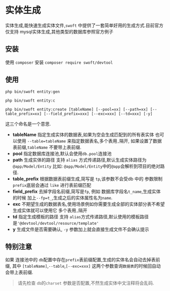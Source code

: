 # 实体生成

实体生成,能快速生成实体文件,`swoft` 中提供了一套简单好用的生成方式.目前官方仅支持 mysql实体生成,其他类型的数据库参照官方例子

## 安装

使用 `composer` 安装 `composer require swoft/devtool` 

## 使用

`php bin/swoft entity:gen`

`php bin/swoft entity:c`

`php bin/swoft entity:create [tableName] [--pool=xx] [--path=xx] [--table_prefix=xx] [--field_prefix=xxx] [--exc=xxx] [--td=xxx] [-y]`

这三个命名是一个意思. 

- **tableName** 指定生成实体的数据表,如果为空会生成匹配到的所有表实体
也可以使用 `--table=tableName` 来指定数据表名,多个表用`,`隔开,
如果设置了数据表前缀,`tableName` 不要带上表前缀.
- **pool** 指定数据库连接池,默认会使用`db.pool`连接池
- **path** 生成实体的路径 支持 `alias` 方式传递路径,默认生成实体路径为`@app/Model/Entity`
比如: `@app/Model/Entity`中的`@app`会解析到项目的绝对路径.
- **table_prefix** 根据数据表前缀生成,简写是 `tp`,该参数不会受db 中的 参数限制`prefix`底层会通过 `like` 进行表前缀匹配
- **field_prefix** 去掉字段名前缀,简写是`fp`,
例如 数据库字段名`t_name`,生成实体的时候 加上`--fp=t_`,生成之后的实体属性名为`name`.
- **exc** 不期望生成的数据表名,使用场景例如你需要生成全部的实体部分表不希望生成实体就可以使用它
多个表用`,`隔开
- **td** 指定生成模板的路径 支持 `alias`方式传递路径,默认使用的模板路径是`'@devtool/devtool/resource/template'`
- **y** 生成文件是否需要确认, `-y` 参数加上就会直接生成文件不会确认提示

## 特别注意

如果 连接池中的 `db`配置中存在`prefix`表前缀配置,生成的实体名会自动去掉表前缀, 其中 `[tableName]`,`--table`,`[--exc=xxx]` 这两个参数查询`数据表`的时候回自动会带上表前缀.

> 请先检查 `db`的`charset` 参数是否配置,不然生成实体中文注释将会乱码.
